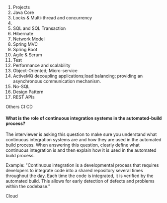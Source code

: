 1. Projects
2. Java Core
3. Locks & Multi-thread and concurrency
4.
5. SQL and SQL Transaction
6. Hibernate
7. Network Model
8. Spring MVC
9. Spring Boot
10. Agile & Scrum
11. Test
12. Performance and scalability
13. Object-Oriented; Micro-service
14. ActiveMQ
    decoupling applications;load balancing; providing an asynchronous communication mechanism.
15. No-SQL
16. Design Pattern
17. REST APIs

Others 
CI CD
#### What is the role of continuous integration systems in the automated-build process?
The interviewer is asking this question to make sure you understand what continuous integration systems are and how they are used in the automated build process. When answering this question, clearly define what continuous integration is and then explain how it is used in the automated build process.

Example: "Continuous integration is a developmental process that requires developers to integrate code into a shared repository several times throughout the day. Each time the code is integrated, it is verified by the automated build. This allows for early detection of defects and problems within the codebase."


Cloud